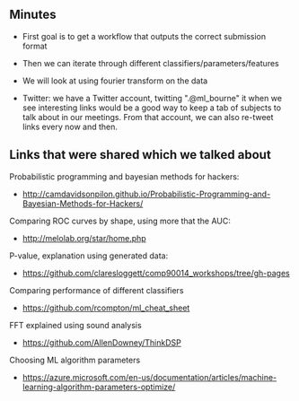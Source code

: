 ## Minutes

* First goal is to get a workflow that outputs the correct submission format

* Then we can iterate through different classifiers/parameters/features

* We will look at using fourier transform on the data

* Twitter: we have a Twitter account, twitting ".@ml_bourne" it when we see interesting links would be a good way to keep a tab of subjects to talk about in our meetings. From that account, we can also re-tweet links every now and then.

## Links that were shared which we talked about

Probabilistic programming and bayesian methods for hackers:
* http://camdavidsonpilon.github.io/Probabilistic-Programming-and-Bayesian-Methods-for-Hackers/

Comparing ROC curves by shape, using more that the AUC:
* http://melolab.org/star/home.php

P-value, explanation using generated data:
* https://github.com/claresloggett/comp90014_workshops/tree/gh-pages

Comparing performance of different classifiers
* https://github.com/rcompton/ml_cheat_sheet

FFT explained using sound analysis
* https://github.com/AllenDowney/ThinkDSP
 
Choosing ML algorithm parameters
* https://azure.microsoft.com/en-us/documentation/articles/machine-learning-algorithm-parameters-optimize/

